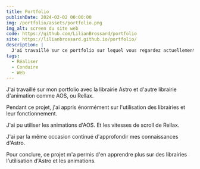 ```yaml
---
title: Portfolio
publishDate: 2024-02-02 00:00:00
img: /portfolio/assets/portfolio.png
img_alt: screen du site web
code: https://github.com/LilianBrossard/portfolio
site: https://lilianbrossard.github.io/portfolio/
description: |
  J'ai travaillé sur ce portfolio sur lequel vous regardez actuellement cet article. 
tags:
  - Réaliser
  - Conduire
  - Web
---
```


J'ai travaillé sur mon portfolio avec la librairie Astro et d'autre librairie d'animation comme AOS, ou Rellax.

Pendant ce projet, j'ai appris énormément sur l'utilisation des librairies et leur fonctionnement.

J'ai pu utiliser les animations d'AOS. Et les vitesses de scroll de Rellax.

J'ai par la même occasion continué d'approfondir mes connaissances d'Astro.

Pour conclure, ce projet m'a permis d'en apprendre plus sur des librairies l'utilisation d'Astro et les animations.